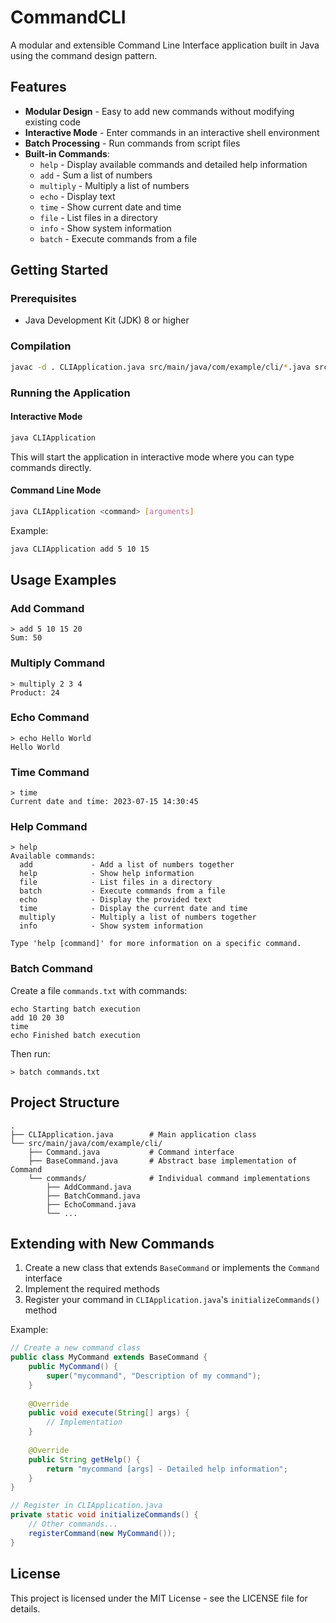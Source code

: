 # CommandCLI

A modular and extensible Command Line Interface application built in Java using the command design pattern.

## Features

- **Modular Design** - Easy to add new commands without modifying existing code
- **Interactive Mode** - Enter commands in an interactive shell environment
- **Batch Processing** - Run commands from script files
- **Built-in Commands**:
  - `help` - Display available commands and detailed help information
  - `add` - Sum a list of numbers
  - `multiply` - Multiply a list of numbers
  - `echo` - Display text
  - `time` - Show current date and time
  - `file` - List files in a directory
  - `info` - Show system information
  - `batch` - Execute commands from a file

## Getting Started

### Prerequisites

- Java Development Kit (JDK) 8 or higher

### Compilation

```bash
javac -d . CLIApplication.java src/main/java/com/example/cli/*.java src/main/java/com/example/cli/commands/*.java
```

### Running the Application

#### Interactive Mode

```bash
java CLIApplication
```

This will start the application in interactive mode where you can type commands directly.

#### Command Line Mode

```bash
java CLIApplication <command> [arguments]
```

Example:
```bash
java CLIApplication add 5 10 15
```

## Usage Examples

### Add Command
```
> add 5 10 15 20
Sum: 50
```

### Multiply Command
```
> multiply 2 3 4
Product: 24
```

### Echo Command
```
> echo Hello World
Hello World
```

### Time Command
```
> time
Current date and time: 2023-07-15 14:30:45
```

### Help Command
```
> help
Available commands:
  add             - Add a list of numbers together
  help            - Show help information
  file            - List files in a directory
  batch           - Execute commands from a file
  echo            - Display the provided text
  time            - Display the current date and time
  multiply        - Multiply a list of numbers together
  info            - Show system information

Type 'help [command]' for more information on a specific command.
```

### Batch Command
Create a file `commands.txt` with commands:
```
echo Starting batch execution
add 10 20 30
time
echo Finished batch execution
```

Then run:
```
> batch commands.txt
```

## Project Structure

```
.
├── CLIApplication.java        # Main application class
└── src/main/java/com/example/cli/
    ├── Command.java           # Command interface
    ├── BaseCommand.java       # Abstract base implementation of Command
    └── commands/              # Individual command implementations
        ├── AddCommand.java
        ├── BatchCommand.java
        ├── EchoCommand.java
        └── ...
```

## Extending with New Commands

1. Create a new class that extends `BaseCommand` or implements the `Command` interface
2. Implement the required methods
3. Register your command in `CLIApplication.java`'s `initializeCommands()` method

Example:
```java
// Create a new command class
public class MyCommand extends BaseCommand {
    public MyCommand() {
        super("mycommand", "Description of my command");
    }
    
    @Override
    public void execute(String[] args) {
        // Implementation
    }
    
    @Override
    public String getHelp() {
        return "mycommand [args] - Detailed help information";
    }
}

// Register in CLIApplication.java
private static void initializeCommands() {
    // Other commands...
    registerCommand(new MyCommand());
}
```

## License

This project is licensed under the MIT License - see the LICENSE file for details.